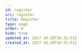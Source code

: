 ```yaml
---
id: register
uri: register
title: Register
type: page
order: 0
hide: true
updated_at: 2017-10-28T16:31:51Z
created_at: 2017-10-28T16:31:51Z
---
```


